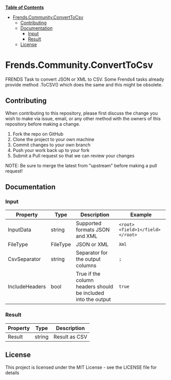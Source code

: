 ﻿**[Table of Contents](http://tableofcontent.eu)**
- [Frends.Community.ConvertToCsv](#frendscommunityconverttocsv)
  - [Contributing](#contributing)
  - [Documentation](#documentation)
    - [Input](#input)
    - [Result](#result)
  - [License](#license)


# Frends.Community.ConvertToCsv
FRENDS Task to convert JSON or XML to CSV. Some Frends4 tasks already provide method .ToCSV() which does the same and this might be obsolete. 

## Contributing
When contributing to this repository, please first discuss the change you wish to make via issue, email, or any other method with the owners of this repository before making a change.

1. Fork the repo on GitHub
2. Clone the project to your own machine
3. Commit changes to your own branch
4. Push your work back up to your fork
5. Submit a Pull request so that we can review your changes

NOTE: Be sure to merge the latest from "upstream" before making a pull request!

## Documentation

### Input

| Property				|  Type   | Description								| Example                     |
|-----------------------|---------|-----------------------------------------|-----------------------------|
| InputData				| string	| Supported formats JSON and XML | `<root><field>1</field></root>` |
| FileType			| FileType	| JSON or XML	| `Xml` |
| CsvSeparator			| string	| Separator for the output columns	| `;` |
| IncludeHeaders		| bool	| True if the column headers should be included into the output	| `true` |

### Result

| Property      | Type     | Description                      |
|---------------|----------|----------------------------------|
| Result        | string   | Result as CSV	|

## License

This project is licensed under the MIT License - see the LICENSE file for details
